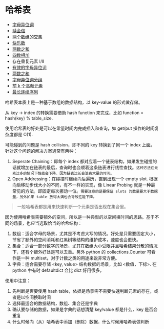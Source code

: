 # 哈希表

- [字母异位词](valid_anagram.py)
- [赎金信](ransom_note.py)
- [两个数组的交集](intersection.py)
- [快乐数](happy_number.py)
- [两数之和](two_sum.py)
- [四数相加](four_sum_count.py)
- 存在重复元素 I/II
- [有效的字母异位词](valid_anagram.py)
- [两数之和](two_sum.py)
- [字母异位词分组](group_anagrams.py)
- [前 k 个高频元素](algorithms/search/top_k.py)
- [最长连续序列](longest_consecutive_sequence.py)

哈希表本质上是一种基于数组的数据结构，以 key-value 的形式做存储。

从 key -> index 的转换需要借助 hash function 来完成，比如 function = hash(key) % table_size.

使用哈希表的好处是可以在常量时间内完成插入和查询，如 get/put 操作的时间复杂度都是 O(1).

可能碰到的问题是 hash collision，即不同的 key 转换到了同一个 index 上面。针对这个问题的解决方案通常有两种：

1. Seperate Chaining：即每个 index 都对应着一个链表结构，如果发生碰撞的话就增加在链表的最后，查询时也会顺着这条链表进行线性查找。`这种方法在元素过多的情况下性能会下降，因为链表过长会浪费大量的时间。`
2. Open Addressing：在碰撞时继续向后遍历，直到出现一个 empty slot. 根据向后移动步伐大小的不同，有不一样的实现，像 Linear Probing 就是一种最常见的方法，即固定每次挪动一位。`需要注意的是要保证 slots 的数量要大于数据量，另外如果 table 放得太满也会导致性能下降。`

> 一般哈希表都是用来快速判断一个元素是否出现在集合里。

因为使用哈希表需要额外的空间，所以是一种典型的以空间换时间的思路。基于不同的场景，也应当选取恰当的哈希结构：

1. 数组：适合字母的场景，尤其是不考虑大写的情况。好处是只需要固定大小，节省了额外的空间消耗和红黑树等结构的维护成本，速度也会更快。
2. 集合：适合一部分数字的场景，尤其在数组大小受限并且哈希结果分散的情况下，还有个额外好处是可以去重。另外 python 的 collections.Counter 可看作是一种 multiset，对于计数之类的用途来说非常方便。
3. 字典：适合需要存储 <key, value> 结构数据的场景，比如 <数值，下标>. 在 python 中有时 defaultdict 会比 dict 好用很多。

使用中注意：

1. 先判断是否要使用 hash table，依据是场景需不需要快速判断元素的存在，或者是以空间换取时间
2. 选择最适合的数据结构，数组、集合还是字典
3. 确认要存储的数据，如果是字典的话想清楚 key/value 都是什么，key 是否会重复
4. 什么时候向（从）哈希表中添加（删除）数据，什么时候用哈希表做判断

